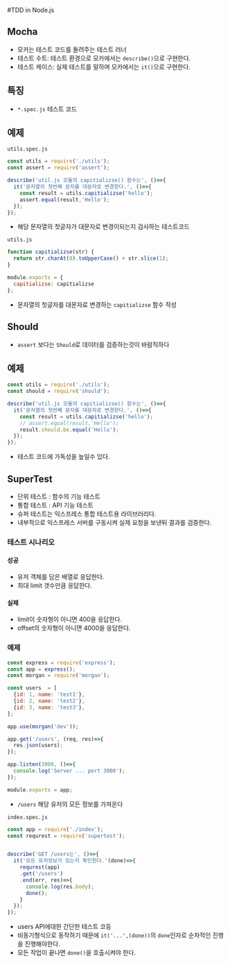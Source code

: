 #TDD in Node.js

## Mocha

 * 모카는 테스트 코드를 돌려주는 테스트 러너
 * 테스트 수트: 테스트 환경으로 모카에서는 `describe()`으로 구현한다.
 * 테스트 케이스: 실제 테스트를 말하며 모카에서는 `it()`으로 구현한다.

## 특징
* `*.spec.js` 테스트 코드


## 예제

`utils.spec.js`
```javascript
const utils = require('./utils');
const assert = require('assert');

describe('util.js 모듈의 capitializse() 함수는', ()=>{
  it('문자열의 첫번째 문자를 대문자로 변경한다.', ()=>{
    const result = utils.capitializse('hello');
    assert.equal(result,'Hello');
  });
});
```

* 해당 문자열의 첫글자가 대문자로 변경이되는지 검사하는 테스트코드


`utils.js`
```javascript
function capitializse(str) {
  return str.charAt(0).toUpperCase() + str.slice(1);
}

module.exports = {
  capitializse: capitializse
};
```

* 문자열의 첫글자를 대문자료 변경하는 `capitializse` 함수 작성

## Should
* `assert` 보다는 `Should`로 데이터를 검증하는것이 바람직하다

## 예제
```javascript
const utils = require('./utils');
const should = require('should');

describe('util.js 모듈의 capitializse() 함수는', ()=>{
  it('문자열의 첫번째 문자를 대문자로 변경한다.', ()=>{
    const result = utils.capitializse('hello');
    // assert.equal(result,'Hello');
    result.should.be.equal('Hello');
  });
});
```
* 테스트 코드에 가독성을 높일수 있다.

## SuperTest
* 단위 테스트 : 함수의 기능 테스트
* 통합 테스트 : API 기능 테스트
* 슈퍼 테스트는 익스프레스 통합 테스트용 라이브러리다.
* 내부적으로 익스프레스 서버를 구동시켜 실제 요청을 보낸뒤 결과를 검증한다.

### 테스트 시나리오

#### 성공

* 유저 객체를 담은 배열로 응답한다.
* 최대 limit 갯수만큼 응답한다.

#### 실패
* limit이 숫자형이 아니면 400을 응답한다.
* offset의 숫자형이 아니면 4000을 응답한다.

### 예제

```javascript
const express = require('express');
const app = express();
const morgan = require('morgan');

const users  = [
  {id: 1, name: 'test1'},
  {id: 2, name: 'test2'},
  {id: 3, name: 'test3'},
];

app.use(morgan('dev'));

app.get('/users', (req, res)=>{
  res.json(users);
});

app.listen(3000, ()=>{
  console.log('Server ... port 3000');
});

module.exports = app;
```
* `/users` 해당 유저의 모든 정보를 가져온다

`index.spec.js`
```javascript
const app = require('./index');
const requrest = require('supertest');


describe('GET /users는', ()=>{
  it('모든 유저정보가 있는지 확인한다.'(done)=>{
    requrest(app)
    .get('/users')
    .end(err, res)=>{
      console.log(res.body);
      done();
    }
  });
});
```

* users API에대한 간단한 테스트 코등
* 비동기형식으로 동작하기 때문에 `it('...',(done))`의 `done`인자로 순차적인 진행을 진행해야한다.
* 모든 작업이 끝나면 `done()`을 호출시켜야 한다.

